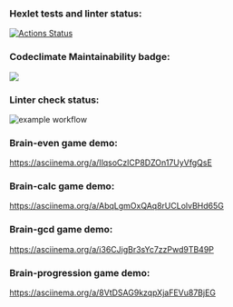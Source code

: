 ### Hexlet tests and linter status:
[![Actions Status](https://github.com/Funkicide/frontend-project-lvl1/workflows/hexlet-check/badge.svg)](https://github.com/Funkicide/frontend-project-lvl1/actions)
### Codeclimate Maintainability badge:
<a href="https://codeclimate.com/github/codeclimate/codeclimate/maintainability"><img src="https://api.codeclimate.com/v1/badges/a99a88d28ad37a79dbf6/maintainability" /></a>
### Linter check status:
![example workflow](https://github.com/Funkicide/frontend-project-lvl1/actions/workflows/lint-check.yml/badge.svg)
### Brain-even game demo: 
https://asciinema.org/a/IlqsoCzlCP8DZOn17UyVfgQsE
### Brain-calc game demo:
https://asciinema.org/a/AbqLgmOxQAq8rUCLolvBHd65G
### Brain-gcd game demo:
https://asciinema.org/a/i36CJigBr3sYc7zzPwd9TB49P
### Brain-progression game demo:
https://asciinema.org/a/8VtDSAG9kzqpXjaFEVu87BjEG